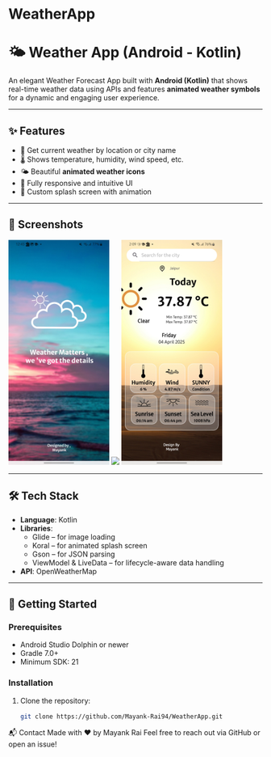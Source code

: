 # WeatherApp

# 🌤️ Weather App (Android - Kotlin)

An elegant Weather Forecast App built with **Android (Kotlin)** that shows real-time weather data using APIs and features **animated weather symbols** for a dynamic and engaging user experience.

---

## ✨ Features

- 📍 Get current weather by location or city name
- 🌡️ Shows temperature, humidity, wind speed, etc.
- 🌤️ Beautiful **animated weather icons**
- 📱 Fully responsive and intuitive UI
- 🎨 Custom splash screen with animation

---

## 📸 Screenshots

<!-- Add screenshots of your app here -->
<img src="https://github.com/Mayank-Rai94/WeatherApp/blob/8ffc10d5886294ccf8b5d334756c2863056525b1/Weather1.jpg" width="200"/> <img src="screenshots/screen2.png" width="200"/> <img src="https://github.com/Mayank-Rai94/WeatherApp/blob/8ffc10d5886294ccf8b5d334756c2863056525b1/Weather2.jpg" width="200"/>

---

## 🛠️ Tech Stack

- **Language**: Kotlin
- **Libraries**:
  - Glide – for image loading
  - Koral – for animated splash screen
  - Gson – for JSON parsing
  - ViewModel & LiveData – for lifecycle-aware data handling
- **API**: OpenWeatherMap

---

## 🚀 Getting Started

### Prerequisites
- Android Studio Dolphin or newer
- Gradle 7.0+
- Minimum SDK: 21

### Installation

1. Clone the repository:
   ```bash
   git clone https://github.com/Mayank-Rai94/WeatherApp.git


📬 Contact
Made with ❤️ by Mayank Rai
Feel free to reach out via GitHub or open an issue!
